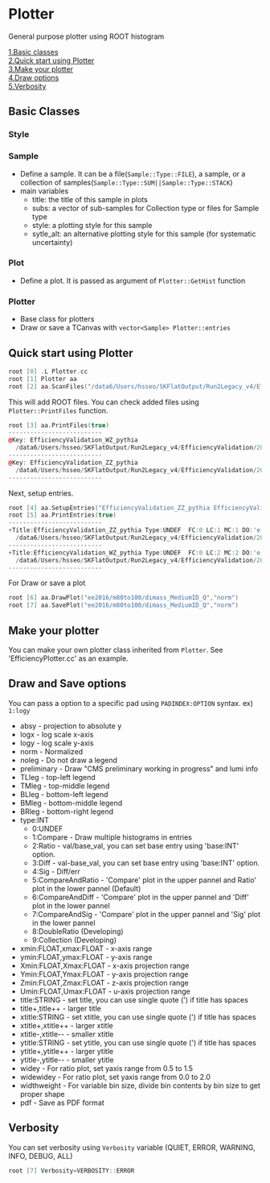 # Plotter
General purpose plotter using ROOT histogram

[1.Basic classes](#basic-classes)  
[2.Quick start using Plotter](#quick-start-using-plotter)  
[3.Make your plotter](#make-your-plotter)  
[4.Draw options](#draw-options)  
[5.Verbosity](#verbosity)  


## Basic Classes
### Style
### Sample
* Define a sample. It can be a file(`Sample::Type::FILE`), a sample, or a collection of samples(`Sample::Type::SUM||Sample::Type::STACK`)
* main variables
  * title: the title of this sample in plots
  * subs: a vector of sub-samples for Collection type or files for Sample type
  * style: a plotting style for this sample
  * sytle_alt: an alternative plotting style for this sample (for systematic uncertainty)
### Plot
* Define a plot. It is passed as argument of `Plotter::GetHist` function
### Plotter
* Base class for plotters
* Draw or save a TCanvas with `vector<Sample> Plotter::entries`
  
## Quick start using Plotter
```c++
root [0] .L Plotter.cc
root [1] Plotter aa
root [2] aa.ScanFiles("/data6/Users/hsseo/SKFlatOutput/Run2Legacy_v4/EfficiencyValidation/2016/")
```
This will add ROOT files. You can check added files using `Plotter::PrintFiles` function.
```c++
root [3] aa.PrintFiles(true)
--------------------------
@Key: EfficiencyValidation_WZ_pythia 
  /data6/Users/hsseo/SKFlatOutput/Run2Legacy_v4/EfficiencyValidation/2016/EfficiencyValidation_WZ_pythia.root 2020-04-21 02:42:45
--------------------------
@Key: EfficiencyValidation_ZZ_pythia 
  /data6/Users/hsseo/SKFlatOutput/Run2Legacy_v4/EfficiencyValidation/2016/EfficiencyValidation_ZZ_pythia.root 2020-04-22 11:07:36
--------------------------
```
Next, setup entries.
```c++
root [4] aa.SetupEntries("EfficiencyValidation_ZZ_pythia EfficiencyValidation_WZ_pythia")
root [5] aa.PrintEntries(true)
--------------------------
+Title:EfficiencyValidation_ZZ_pythia Type:UNDEF  FC:0 LC:1 MC:1 DO:'e hist' 
  /data6/Users/hsseo/SKFlatOutput/Run2Legacy_v4/EfficiencyValidation/2016/EfficiencyValidation_ZZ_pythia.root 2020-04-22 11:07:36
--------------------------
+Title:EfficiencyValidation_WZ_pythia Type:UNDEF  FC:0 LC:2 MC:2 DO:'e hist' 
  /data6/Users/hsseo/SKFlatOutput/Run2Legacy_v4/EfficiencyValidation/2016/EfficiencyValidation_WZ_pythia.root 2020-04-21 02:42:45
--------------------------
```
For Draw or save a plot
```c++
root [6] aa.DrawPlot("ee2016/m80to100/dimass_MediumID_Q","norm")
root [7] aa.SavePlot("ee2016/m80to100/dimass_MediumID_Q","norm")
```

## Make your plotter
You can make your own plotter class inherited from `Plotter`. See 'EfficiencyPlotter.cc' as an example.

## Draw and Save options
You can pass a option to a specific pad using `PADINDEX:OPTION` syntax. ex) `1:logy`  
* absy - projection to absolute y
* logx - log scale x-axis
* logy - log scale y-axis
* norm - Normalized
* noleg - Do not draw a legend
* preliminary - Draw "CMS preliminary working in progress" and lumi info
* TLleg - top-left legend
* TMleg - top-middle legend
* BLleg - bottom-left legend
* BMleg - bottom-middle legend
* BRleg - bottom-right legend
* type:INT
    * 0:UNDEF
    * 1:Compare - Draw multiple histograms in entries
    * 2:Ratio - val/base_val, you can set base entry using 'base:INT' option. 
    * 3:Diff - val-base_val, you can set base entry using 'base:INT' option.
    * 4:Sig - Diff/err
    * 5:CompareAndRatio - 'Compare' plot in the upper pannel and Ratio' plot in the lower pannel (Default)
    * 6:CompareAndDiff - 'Compare' plot in the upper pannel and 'Diff' plot in the lower pannel
    * 7:CompareAndSig - 'Compare' plot in the upper pannel and 'Sig' plot in the lower pannel 
    * 8:DoubleRatio (Developing)
    * 9:Collection (Developing)
* xmin:FLOAT,xmax:FLOAT - x-axis range
* ymin:FLOAT,ymax:FLOAT - y-axis range
* Xmin:FLOAT,Xmax:FLOAT - x-axis projection range
* Ymin:FLOAT,Ymax:FLOAT - y-axis projection range
* Zmin:FLOAT,Zmax:FLOAT - z-axis projection range
* Umin:FLOAT,Umax:FLOAT - u-axis projection range
* title:STRING - set title, you can use single quote (') if title has spaces
* title+,title++ - larger title
* xtitle:STRING - set xtitle, you can use single quote (') if title has spaces
* xtitle+,xtitle++ - larger xtitle
* xtitle-,xtitle-- - smaller xtitle
* ytitle:STRING - set ytitle, you can use single quote (') if title has spaces
* ytitle+,ytitle++ - larger ytitle
* ytitle-,ytitle-- - smaller ytitle
* widey - For ratio plot, set yaxis range from 0.5 to 1.5
* widewidey - For ratio plot, set yaxis range from 0.0 to 2.0
* widthweight - For variable bin size, divide bin contents by bin size to get proper shape
* pdf - Save as PDF format
  
## Verbosity
You can set verbosity using `Verbosity` variable (QUIET, ERROR, WARNING, INFO, DEBUG, ALL)
```c++
root [7] Verbosity=VERBOSITY::ERROR
```




